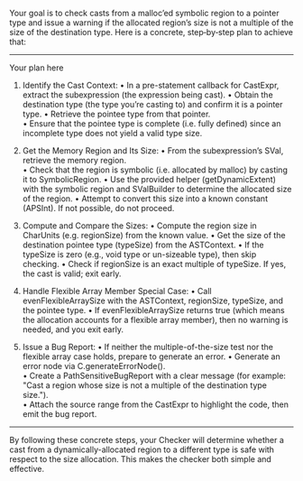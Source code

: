 Your goal is to check casts from a malloc’ed symbolic region to a pointer type and issue a warning if the allocated region’s size is not a multiple of the size of the destination type. Here is a concrete, step‐by‐step plan to achieve that:

-------------------------------------------------------
Your plan here

1. Identify the Cast Context:
   • In a pre-statement callback for CastExpr, extract the subexpression (the expression being cast).
   • Obtain the destination type (the type you’re casting to) and confirm it is a pointer type.
   • Retrieve the pointee type from that pointer.  
   • Ensure that the pointee type is complete (i.e. fully defined) since an incomplete type does not yield a valid type size.

2. Get the Memory Region and Its Size:
   • From the subexpression’s SVal, retrieve the memory region.  
   • Check that the region is symbolic (i.e. allocated by malloc) by casting it to SymbolicRegion.
   • Use the provided helper (getDynamicExtent) with the symbolic region and SValBuilder to determine the allocated size of the region.
   • Attempt to convert this size into a known constant (APSInt). If not possible, do not proceed.

3. Compute and Compare the Sizes:
   • Compute the region size in CharUnits (e.g. regionSize) from the known value.
   • Get the size of the destination pointee type (typeSize) from the ASTContext.
   • If the typeSize is zero (e.g., void type or un-sizeable type), then skip checking.
   • Check if regionSize is an exact multiple of typeSize. If yes, the cast is valid; exit early.

4. Handle Flexible Array Member Special Case:
   • Call evenFlexibleArraySize with the ASTContext, regionSize, typeSize, and the pointee type.
   • If evenFlexibleArraySize returns true (which means the allocation accounts for a flexible array member), then no warning is needed, and you exit early.

5. Issue a Bug Report:
   • If neither the multiple-of-the-size test nor the flexible array case holds, prepare to generate an error.
   • Generate an error node via C.generateErrorNode().  
   • Create a PathSensitiveBugReport with a clear message (for example:  
     "Cast a region whose size is not a multiple of the destination type size.").  
   • Attach the source range from the CastExpr to highlight the code, then emit the bug report.
   
-------------------------------------------------------

By following these concrete steps, your Checker will determine whether a cast from a dynamically-allocated region to a different type is safe with respect to the size allocation. This makes the checker both simple and effective.